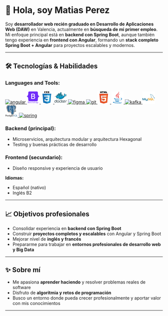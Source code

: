 # 👋 Hola, soy Matias Perez

Soy **desarrollador web recién graduado en Desarrollo de Aplicaciones Web (DAW)** en Valencia, actualmente en **búsqueda de mi primer empleo**.  
Mi enfoque principal está en **backend con Spring Boot**, aunque también tengo experiencia en **frontend con Angular**, formando un **stack completo Spring Boot + Angular** para proyectos escalables y modernos.

---

## 🛠️ Tecnologías & Habilidades  

<h3 align="left">Languages and Tools:</h3>
<p align="left"> <a href="https://angular.io" target="_blank" rel="noreferrer"> <img src="https://angular.io/assets/images/logos/angular/angular.svg" alt="angular" width="40" height="40"/> </a> <a href="https://getbootstrap.com" target="_blank" rel="noreferrer"> <img src="https://raw.githubusercontent.com/devicons/devicon/master/icons/bootstrap/bootstrap-plain-wordmark.svg" alt="bootstrap" width="40" height="40"/> </a> <a href="https://www.w3schools.com/css/" target="_blank" rel="noreferrer"> <img src="https://raw.githubusercontent.com/devicons/devicon/master/icons/css3/css3-original-wordmark.svg" alt="css3" width="40" height="40"/> </a> <a href="https://www.docker.com/" target="_blank" rel="noreferrer"> <img src="https://raw.githubusercontent.com/devicons/devicon/master/icons/docker/docker-original-wordmark.svg" alt="docker" width="40" height="40"/> </a> <a href="https://www.figma.com/" target="_blank" rel="noreferrer"> <img src="https://www.vectorlogo.zone/logos/figma/figma-icon.svg" alt="figma" width="40" height="40"/> </a> <a href="https://git-scm.com/" target="_blank" rel="noreferrer"> <img src="https://www.vectorlogo.zone/logos/git-scm/git-scm-icon.svg" alt="git" width="40" height="40"/> </a> <a href="https://www.w3.org/html/" target="_blank" rel="noreferrer"> <img src="https://raw.githubusercontent.com/devicons/devicon/master/icons/html5/html5-original-wordmark.svg" alt="html5" width="40" height="40"/> </a> <a href="https://www.java.com" target="_blank" rel="noreferrer"> <img src="https://raw.githubusercontent.com/devicons/devicon/master/icons/java/java-original.svg" alt="java" width="40" height="40"/> </a> <a href="https://kafka.apache.org/" target="_blank" rel="noreferrer"> <img src="https://www.vectorlogo.zone/logos/apache_kafka/apache_kafka-icon.svg" alt="kafka" width="40" height="40"/> </a> <a href="https://www.mysql.com/" target="_blank" rel="noreferrer"> <img src="https://raw.githubusercontent.com/devicons/devicon/master/icons/mysql/mysql-original-wordmark.svg" alt="mysql" width="40" height="40"/> </a> <a href="https://www.postgresql.org" target="_blank" rel="noreferrer"> <img src="https://raw.githubusercontent.com/devicons/devicon/master/icons/postgresql/postgresql-original-wordmark.svg" alt="postgresql" width="40" height="40"/> </a> <a href="https://spring.io/" target="_blank" rel="noreferrer"> <img src="https://www.vectorlogo.zone/logos/springio/springio-icon.svg" alt="spring" width="40" height="40"/> </a> </p>


### Backend (principal):  
- Microservicios, arquitectura modular y arquitectura Hexagonal  
- Testing y buenas prácticas de desarrollo  

### Frontend (secundario):  
- Diseño responsive y experiencia de usuario  

**Idiomas:**  
- Español (nativo)  
- Inglés B2  

---

## 📈 Objetivos profesionales

- Consolidar experiencia en **backend con Spring Boot**  
- Construir **proyectos completos y escalables** con Angular y Spring Boot  
- Mejorar nivel de **inglés y francés**    
- Prepararme para trabajar en **entornos profesionales de desarrollo web y Big Data**  

---

## ✨ Sobre mí

- Me apasiona **aprender haciendo** y resolver problemas reales de software  
- Disfruto de **algoritmia y retos de programación**  
- Busco un entorno donde pueda crecer profesionalmente y aportar valor con mis conocimientos  

---

